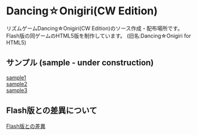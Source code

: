 # Dancing☆Onigiri(CW Edition)

リズムゲームDancing☆Onigiri(CW Edition)のソース作成・配布場所です。
Flash版の同ゲームのHTML5版を制作しています。
(旧名:Dancing☆Onigiri for HTML5)

## サンプル (sample - under construction)
[sample1]  
[sample2]  
[sample3]  

[sample1]:http://cw7.sakura.ne.jp/work/danonijs/test/danoni1.html "sample1"  
[sample2]:http://cw7.sakura.ne.jp/work/danonijs/test/danoni2.html "sample2"  
[sample3]:http://cw7.sakura.ne.jp/work/danonijs/test/danoni3.html "sample3"  

## Flash版との差異について
[Flash版との差異]

[Flash版との差異]:http://cw7.sakura.ne.jp/work/danonijs/test/danoni_flash_vs_html5.html "Flash版との差異"  

